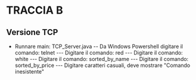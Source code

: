 # TRACCIA B
## Versione TCP
- Runnare main: TCP_Server.java
-- Da Windows Powershell digitare il comando: telnet <ip> <porta>
--- Digitare il comando: red
--- Digitare il comando: white
--- Digitare il comando: sorted_by_name
--- Digitare il comando: sorted_by_price
--- Digitare caratteri casuali, deve mostrare "Comando inesistente"

